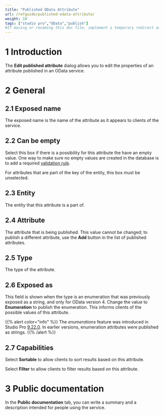 ```yaml
---
title: "Published OData Attribute"
url: /refguide/published-odata-attribute/
weight: 10
tags: ["studio pro","OData","publish"]
#If moving or renaming this doc file, implement a temporary redirect and let the respective team know they should update the URL in the product. See Mapping to Products for more details.
---
```


# 1 Introduction

The **Edit published attribute** dialog allows you to edit the properties of an attribute published in an OData service.

# 2 General

## 2.1 Exposed name

The exposed name is the name of the attribute as it appears to clients of the service.

## 2.2 Can be empty

Select this box if there is a possibility for this attribute the have an empty value. One way to make sure no empty values are created in the database is to add a required [validation rule](/refguide/validation-rules/).

For attributes that are part of the key of the entity, this box must be unselected.

## 2.3 Entity

The entity that this attribute is a part of.

## 2.4 Attribute

The attribute that is being published. This value cannot be changed; to publish a different attribute, use the **Add** button in the list of published attributes.

## 2.5 Type

The type of the attribute.

## 2.6 Exposed as

This field is shown when the type is an enumeration that was previously exposed as a string, and only for OData version 4. Change the value to **Enumeration** to publish the enumeration. This informs clients of the possible values of this attribute.

{{% alert color="info" %}}
The *enumerations* feature was introduced in Studio Pro [9.22.0](/releasenotes/studio-pro/9.22.0/). In earlier versions, enumeration attributes were published as strings.
{{% /alert %}}

## 2.7 Capabilities

Select **Sortable** to allow clients to sort results based on this attribute.

Select **Filter** to allow clients to filter results based on this attribute.

# 3 Public documentation

In the **Public documentation** tab, you can write a summary and a description intended for people using the service.
